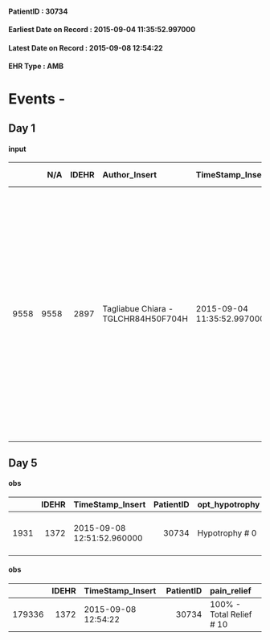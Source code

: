 
#### PatientID : 30734
#### Earliest Date on Record : 2015-09-04 11:35:52.997000
#### Latest Date on Record : 2015-09-08 12:54:22
#### EHR Type : AMB

# Events - 

## Day 1

#### input
|      |    N/A |   IDEHR | Author_Insert                       | TimeStamp_Insert           | EHRType   |   PatientID |   IDDigitalSignDocument | persone_vicine   |   Unnamed: 0_x.1 |   IDANAMNESI_SOCIALE | Patient   | FamigliaAltro   | Paziente_T   | FamigliaAltro_T   |   Non_Rilevabile_x.1 | Note_Non_Rilevabile_x.1   | opt_Problemi   | chk_contr_sintomi   | opt_paziente_a   | opt_famiglia_a   | opt_adeguatezza   | ds_note_ad                                                                                                                                                                                                                                                                       | opt_paziente_solo   | opt_presente_assente   | Caregiver_principale   | ds_familiari_coinv                                                                                                                                                    | opt_necessario   | opt_risorse_ec   | opt_paziente_psi   | opt_Ins_vol   | opt_inv_civile   | Needs                   | Domestic partnership   | opt_disponibilita_f   | opt_famiglia_psi   | opt_disponibilit_paz   |
|-----:|-------:|--------:|:------------------------------------|:---------------------------|:----------|------------:|------------------------:|:-----------------|-----------------:|---------------------:|:----------|:----------------|:-------------|:------------------|---------------------:|:--------------------------|:---------------|:--------------------|:-----------------|:-----------------|:------------------|:---------------------------------------------------------------------------------------------------------------------------------------------------------------------------------------------------------------------------------------------------------------------------------|:--------------------|:-----------------------|:-----------------------|:----------------------------------------------------------------------------------------------------------------------------------------------------------------------|:-----------------|:-----------------|:-------------------|:--------------|:-----------------|:------------------------|:-----------------------|:----------------------|:-------------------|:-----------------------|
| 9558 |   9558 |    2897 | Tagliabue Chiara - TGLCHR84H50F704H | 2015-09-04 11:35:52.997000 | AMB       |       30734 |                  130461 | N/A              |             1299 |                  864 | Si#1      | Si#1            | Si#1         | Si#1              |                    0 | NR                        | No#0           | controllo sintomi#0 | Congruenti#1     | Congruenti#1     | Si#1              | la figlia ha gestito fino ad ora l'assistenza da sola, al rientro al domicilio ci saranno dei badanti, la figlia chiede comunque che il decesso della paziente non avvenga al domicilio quindi potrebbe essere utile un ricovero in hospice in relazione all'evoluzione clinica. | No#0                | Presente#1             | figlia e badanti       | Due figli: Francesca di 40 aa che abita nello stesso stabile e lavora come agente di commercio. Massimiliano di 46 aa, separato con due figli, abita nelle vicinanze. | Si#1             | Adeguate#1       | No#0               | No#0          | No#0             | Clinici#0;Psicologici#2 | Badante#1              | Si#1                  | S√¨#1              | Si#1                   |


## Day 5

#### obs
|      |   IDEHR | TimeStamp_Insert           |   PatientID | opt_hypotrophy   | chk_eloquence     | anorexia     | asthenia     | dyspnoea   | body_temp    | agitation_behavior_freq   | mood                                   | cognitive_state   |
|-----:|--------:|:---------------------------|------------:|:-----------------|:------------------|:-------------|:-------------|:-----------|:-------------|:--------------------------|:---------------------------------------|:------------------|
| 1931 |    1372 | 2015-09-08 12:51:52.960000 |       30734 | Hypotrophy # 0   | fluent speech # 0 | Anorexia # 0 | Moderate # 2 | No # 0     | Apyrexia # 0 | quiet # 0                 | demoralization # 03; helplessness # 10 | Polished # 2      |

#### obs
|        |   IDEHR | TimeStamp_Insert    |   PatientID | pain_relief              |
|-------:|--------:|:--------------------|------------:|:-------------------------|
| 179336 |    1372 | 2015-09-08 12:54:22 |       30734 | 100% - Total Relief # 10 |


